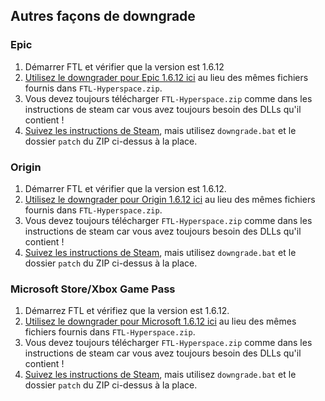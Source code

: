 ## Autres façons de downgrade

### Epic
1. Démarrer FTL et vérifier que la version est 1.6.12
2. [Utilisez le downgrader pour Epic 1.6.12 ici](https://drive.google.com/file/d/1wM4Lb1ADy3PHay5sNuWpQOTnWbpIOGQ1/view?usp=sharing) au lieu des mêmes fichiers fournis dans `FTL-Hyperspace.zip`.
3. Vous devez toujours télécharger `FTL-Hyperspace.zip` comme dans les instructions de steam car vous avez toujours besoin des DLLs qu'il contient !
4. [Suivez les instructions de Steam](/FTL-Hyperspace/install-guides/windows/steam-install), mais utilisez `downgrade.bat` et le dossier `patch` du ZIP ci-dessus à la place.

### Origin
1. Démarrer FTL et vérifier que la version est 1.6.12.
2. [Utilisez le downgrader pour Origin 1.6.12 ici](https://drive.google.com/file/d/1GTxiidyp0o5D1HBMrT0XprstVmPwvuqo/view?usp=sharing) au lieu des mêmes fichiers fournis dans `FTL-Hyperspace.zip`.
3. Vous devez toujours télécharger `FTL-Hyperspace.zip` comme dans les instructions de steam car vous avez toujours besoin des DLLs qu'il contient !
4. [Suivez les instructions de Steam](/FTL-Hyperspace/install-guides/windows/steam-install), mais utilisez `downgrade.bat` et le dossier `patch` du ZIP ci-dessus à la place.

### Microsoft Store/Xbox Game Pass
1. Démarrez FTL et vérifiez que la version est 1.6.12.
2. [Utilisez le downgrader pour Microsoft 1.6.12 ici](https://drive.google.com/file/d/18tnHl85Ll36gBMcGGCbzu1LQZJ8QBiA0/view?usp=sharing) au lieu des mêmes fichiers fournis dans `FTL-Hyperspace.zip`.
3. Vous devez toujours télécharger `FTL-Hyperspace.zip` comme dans les instructions de steam car vous avez toujours besoin des DLLs qu'il contient !
4. [Suivez les instructions de Steam](/FTL-Hyperspace/install-guides/windows/steam-install), mais utilisez `downgrade.bat` et le dossier `patch` du ZIP ci-dessus à la place.
